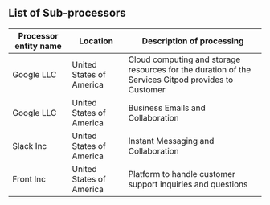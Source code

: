 <script context="module">
  export const prerender = true;
</script>
<script>
     import "$lib/assets/markdown-commons.scss";
  import Header from "$lib/components/header.svelte";
</script>

<div class="prose max-w-none content-docs w-full">
<div class="text-center mt-8">

## List of Sub-processors

</div>

| Processor entity name | Location                 | Description of processing                                                                          |
| --------------------- | ------------------------ | -------------------------------------------------------------------------------------------------- |
| Google LLC            | United States of America | Cloud computing and storage resources for the duration of the Services Gitpod provides to Customer |
| Google LLC            | United States of America | Business Emails and Collaboration                                                                  |
| Slack Inc             | United States of America | Instant Messaging and Collaboration                                                                |
| Front Inc             | United States of America | Platform to handle customer support inquiries and questions                                        |

</div>
